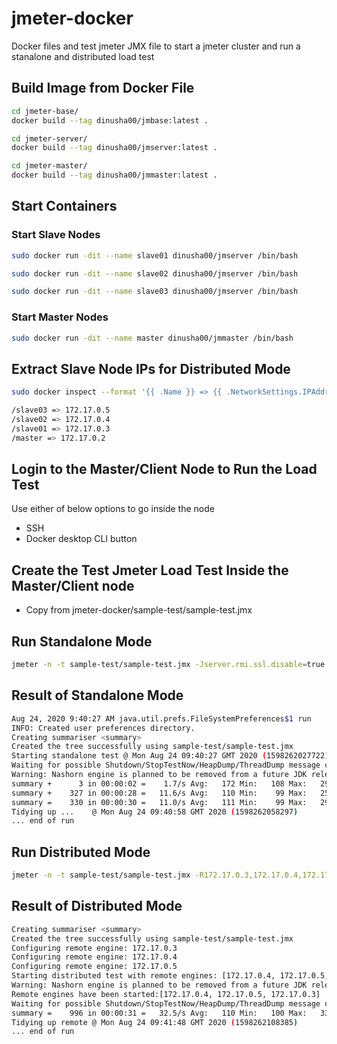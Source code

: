 # jmeter-docker

Docker files and test jmeter JMX file to start a jmeter cluster and run a stanalone and distributed load test

## Build Image from Docker File

```bash
cd jmeter-base/
docker build --tag dinusha00/jmbase:latest .

cd jmeter-server/
docker build --tag dinusha00/jmserver:latest .

cd jmeter-master/
docker build --tag dinusha00/jmmaster:latest .
```

## Start Containers

### Start Slave Nodes
```bash
sudo docker run -dit --name slave01 dinusha00/jmserver /bin/bash

sudo docker run -dit --name slave02 dinusha00/jmserver /bin/bash

sudo docker run -dit --name slave03 dinusha00/jmserver /bin/bash

```

### Start Master Nodes
```bash
sudo docker run -dit --name master dinusha00/jmmaster /bin/bash

```


## Extract Slave Node IPs for Distributed Mode

```bash
sudo docker inspect --format '{{ .Name }} => {{ .NetworkSettings.IPAddress }}' $(sudo docker ps -a -q)

/slave03 => 172.17.0.5
/slave02 => 172.17.0.4
/slave01 => 172.17.0.3
/master => 172.17.0.2
```

## Login to the Master/Client Node to Run the Load Test
Use either of below options to go inside the node 
- SSH 
- Docker desktop CLI button

## Create the Test Jmeter Load Test Inside the Master/Client node
- Copy from jmeter-docker/sample-test/sample-test.jmx

## Run Standalone Mode

```bash
jmeter -n -t sample-test/sample-test.jmx -Jserver.rmi.ssl.disable=true

```

## Result of Standalone Mode

```bash
Aug 24, 2020 9:40:27 AM java.util.prefs.FileSystemPreferences$1 run
INFO: Created user preferences directory.
Creating summariser <summary>
Created the tree successfully using sample-test/sample-test.jmx
Starting standalone test @ Mon Aug 24 09:40:27 GMT 2020 (1598262027722)
Waiting for possible Shutdown/StopTestNow/HeapDump/ThreadDump message on port 4445
Warning: Nashorn engine is planned to be removed from a future JDK release
summary +      3 in 00:00:02 =    1.7/s Avg:   172 Min:   108 Max:   292 Err:     0 (0.00%) Active: 2 Started: 2 Finished: 0
summary +    327 in 00:00:28 =   11.6/s Avg:   110 Min:    99 Max:   257 Err:     0 (0.00%) Active: 0 Started: 5 Finished: 5
summary =    330 in 00:00:30 =   11.0/s Avg:   111 Min:    99 Max:   292 Err:     0 (0.00%)
Tidying up ...    @ Mon Aug 24 09:40:58 GMT 2020 (1598262058297)
... end of run

```

## Run Distributed Mode
```bash
jmeter -n -t sample-test/sample-test.jmx -R172.17.0.3,172.17.0.4,172.17.0.5 -Jserver.rmi.ssl.disable=true
```

## Result of Distributed Mode
```bash
Creating summariser <summary>
Created the tree successfully using sample-test/sample-test.jmx
Configuring remote engine: 172.17.0.3
Configuring remote engine: 172.17.0.4
Configuring remote engine: 172.17.0.5
Starting distributed test with remote engines: [172.17.0.4, 172.17.0.5, 172.17.0.3] @ Mon Aug 24 09:41:16 GMT 2020 (1598262076023)
Warning: Nashorn engine is planned to be removed from a future JDK release
Remote engines have been started:[172.17.0.4, 172.17.0.5, 172.17.0.3]
Waiting for possible Shutdown/StopTestNow/HeapDump/ThreadDump message on port 4445
summary =    996 in 00:00:31 =   32.5/s Avg:   110 Min:   100 Max:   339 Err:     0 (0.00%)
Tidying up remote @ Mon Aug 24 09:41:48 GMT 2020 (1598262108385)
... end of run
```